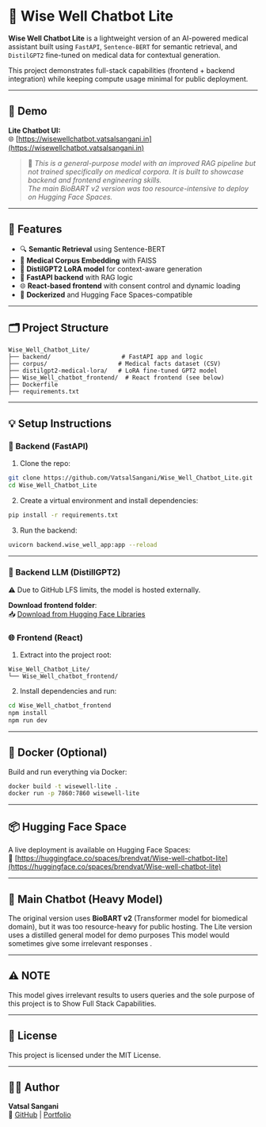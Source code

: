 # 🤖 Wise Well Chatbot Lite

**Wise Well Chatbot Lite** is a lightweight version of an AI-powered medical assistant built using `FastAPI`, `Sentence-BERT` for semantic retrieval, and `DistilGPT2` fine-tuned on medical data for contextual generation.

This project demonstrates full-stack capabilities (frontend + backend integration) while keeping compute usage minimal for public deployment.

---

## 🚀 Demo

**Lite Chatbot UI:**  
🌐 [https://wisewellchatbot.vatsalsangani.in](https://wisewellchatbot.vatsalsangani.in)

> 📝 _This is a general-purpose model with an improved RAG pipeline but not trained specifically on medical corpora. It is built to showcase backend and frontend engineering skills._  
> _The main BioBART v2 version was too resource-intensive to deploy on Hugging Face Spaces._

---

## 🧠 Features

- 🔍 **Semantic Retrieval** using Sentence-BERT
- 📄 **Medical Corpus Embedding** with FAISS
- 💬 **DistilGPT2 LoRA model** for context-aware generation
- 🧵 **FastAPI backend** with RAG logic
- 🌐 **React-based frontend** with consent control and dynamic loading
- 🐳 **Dockerized** and Hugging Face Spaces-compatible

---

## 🗂️ Project Structure

```
Wise_Well_Chatbot_Lite/
├── backend/                    # FastAPI app and logic
├── corpus/                    # Medical facts dataset (CSV)
├── distilgpt2-medical-lora/   # LoRA fine-tuned GPT2 model
├── Wise_Well_chatbot_frontend/  # React frontend (see below)
├── Dockerfile
├── requirements.txt
```

---

## 💡 Setup Instructions

### 🔧 Backend (FastAPI)

1. Clone the repo:
```bash
git clone https://github.com/VatsalSangani/Wise_Well_Chatbot_Lite.git
cd Wise_Well_Chatbot_Lite
```

2. Create a virtual environment and install dependencies:
```bash
pip install -r requirements.txt
```

3. Run the backend:
```bash
uvicorn backend.wise_well_app:app --reload
```

---

### 🔧 Backend LLM (DistillGPT2)

⚠️ Due to GitHub LFS limits, the model is hosted externally.

**Download frontend folder**:  
📥 [Download from Hugging Face Libraries](https://huggingface.co/brendvat/Wise_Well_Chatbot_Lite)

### 🌐 Frontend (React)

1. Extract into the project root:
```
Wise_Well_Chatbot_Lite/
└── Wise_Well_chatbot_frontend/
```

2. Install dependencies and run:
```bash
cd Wise_Well_chatbot_frontend
npm install
npm run dev
```

---

## 🐳 Docker (Optional)

Build and run everything via Docker:

```bash
docker build -t wisewell-lite .
docker run -p 7860:7860 wisewell-lite
```

---

## 📦 Hugging Face Space

A live deployment is available on Hugging Face Spaces:  
🔗 [https://huggingface.co/spaces/brendvat/Wise-well-chatbot-lite](https://huggingface.co/spaces/brendvat/Wise-well-chatbot-lite)

---

## 🧠 Main Chatbot (Heavy Model)

The original version uses **BioBART v2** (Transformer model for biomedical domain), but it was too resource-heavy for public hosting. The Lite version uses a distilled general model for demo purposes This model would sometimes give some irrelevant responses .

---

## ⚠️ NOTE

This model gives irrelevant results to users queries and the sole purpose of this project is to Show Full Stack Capabilities.

---

## 📄 License

This project is licensed under the MIT License.

---

## 🙋‍♂️ Author

**Vatsal Sangani**  
🔗 [GitHub](https://github.com/VatsalSangani) | [Portfolio](https://vatsalsangani.in)
